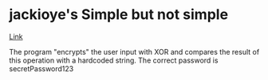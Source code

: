 # jackioye's Simple but not simple
[Link](https://crackmes.one/crackme/6603c10ccddae72ae250bcd6)

The program "encrypts" the user input with XOR and compares the result of this operation with a hardcoded string. The correct password is secretPassword123
